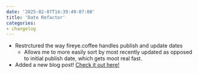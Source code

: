 ```yaml
---
date: '2025-02-07T14:39:49-07:00'
title: 'Date Refactor'
categories:
- changelog
---
```


- Restrctured the way fireye.coffee handles publish and update dates 
    - Allows me to more easily sort by most recently updated as opposed to initial publish date, which gets moot real fast.
- Added a new blog post! [Check it out here!](/blog/bloob-devlog)
